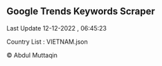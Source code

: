 

## Google Trends Keywords Scraper 
 
Last Update 12-12-2022 , 06:45:23

Country List :
VIETNAM.json



© Abdul Muttaqin 
